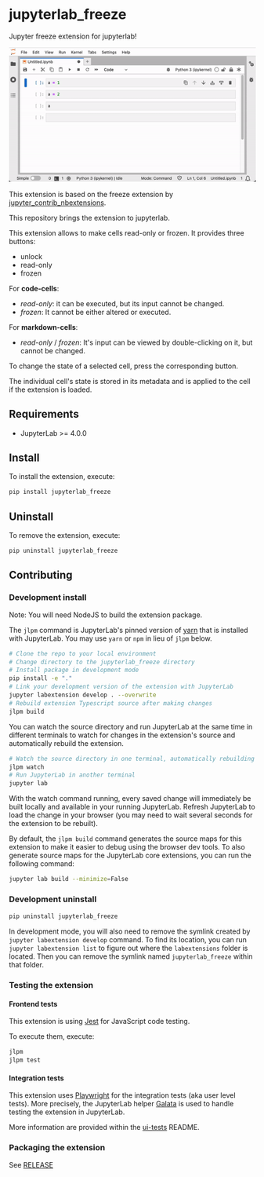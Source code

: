 # jupyterlab_freeze

Jupyter freeze extension for jupyterlab!

![](/images/example.gif)

This extension is based on the freeze extension by [jupyter_contrib_nbextensions](https://github.com/ipython-contrib/jupyter_contrib_nbextensions/tree/master/src/jupyter_contrib_nbextensions/nbextensions/freeze).

This repository brings the extension to jupyterlab.

This extension allows to make cells read-only or frozen. It provides three buttons:
* unlock
* read-only
* frozen


For **code-cells**:
- _read-only_:  it can be executed, but its input cannot be changed.
- _frozen_: It cannot be either altered or executed.

For **markdown-cells**:
- _read-only_ / _frozen_: It's input can be viewed by double-clicking on it, but cannot be changed.

To change the state of a selected cell, press the corresponding button.

The individual cell's state is stored in its metadata and is applied to the cell if the extension is loaded.


## Requirements

- JupyterLab >= 4.0.0

## Install

To install the extension, execute:

```bash
pip install jupyterlab_freeze
```

## Uninstall

To remove the extension, execute:

```bash
pip uninstall jupyterlab_freeze
```

## Contributing

### Development install

Note: You will need NodeJS to build the extension package.

The `jlpm` command is JupyterLab's pinned version of
[yarn](https://yarnpkg.com/) that is installed with JupyterLab. You may use
`yarn` or `npm` in lieu of `jlpm` below.

```bash
# Clone the repo to your local environment
# Change directory to the jupyterlab_freeze directory
# Install package in development mode
pip install -e "."
# Link your development version of the extension with JupyterLab
jupyter labextension develop . --overwrite
# Rebuild extension Typescript source after making changes
jlpm build
```

You can watch the source directory and run JupyterLab at the same time in different terminals to watch for changes in the extension's source and automatically rebuild the extension.

```bash
# Watch the source directory in one terminal, automatically rebuilding when needed
jlpm watch
# Run JupyterLab in another terminal
jupyter lab
```

With the watch command running, every saved change will immediately be built locally and available in your running JupyterLab. Refresh JupyterLab to load the change in your browser (you may need to wait several seconds for the extension to be rebuilt).

By default, the `jlpm build` command generates the source maps for this extension to make it easier to debug using the browser dev tools. To also generate source maps for the JupyterLab core extensions, you can run the following command:

```bash
jupyter lab build --minimize=False
```

### Development uninstall

```bash
pip uninstall jupyterlab_freeze
```

In development mode, you will also need to remove the symlink created by `jupyter labextension develop`
command. To find its location, you can run `jupyter labextension list` to figure out where the `labextensions`
folder is located. Then you can remove the symlink named `jupyterlab_freeze` within that folder.

### Testing the extension

#### Frontend tests

This extension is using [Jest](https://jestjs.io/) for JavaScript code testing.

To execute them, execute:

```sh
jlpm
jlpm test
```

#### Integration tests

This extension uses [Playwright](https://playwright.dev/docs/intro) for the integration tests (aka user level tests).
More precisely, the JupyterLab helper [Galata](https://github.com/jupyterlab/jupyterlab/tree/master/galata) is used to handle testing the extension in JupyterLab.

More information are provided within the [ui-tests](./ui-tests/README.md) README.

### Packaging the extension

See [RELEASE](RELEASE.md)

